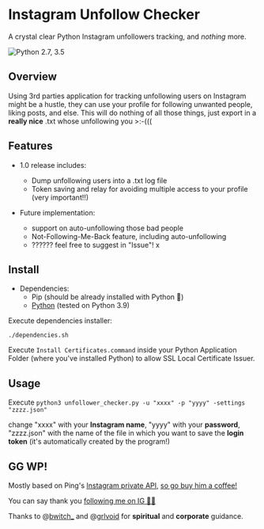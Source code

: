# Instagram Unfollow Checker

A crystal clear Python Instagram unfollowers tracking, and *nothing* more.

![Python 2.7, 3.5](https://img.shields.io/badge/Python-2.7%2C%203.5-3776ab.svg?maxAge=2592000)

## Overview

Using 3rd parties application for tracking unfollowing users on Instagram might be a hustle, they can use your profile for following unwanted people, liking posts, and else.
This will do nothing of all those things, just export in a **really nice** .txt whose unfollowing you >:-(((

## Features

- 1.0 release includes:
    * Dump unfollowing users into a .txt log file
    * Token saving and relay for avoiding multiple access to your profile (very important!!)

- Future implementation:
    * support on auto-unfollowing those bad people 
    * Not-Following-Me-Back feature, including auto-unfollowing
    * ?????? feel free to suggest in "Issue"! x

## Install

- Dependencies:
    * Pip (should be already installed with Python 🤷)
    * [Python](https://www.python.org/downloads/) (tested on Python 3.9)

Execute dependencies installer:

``./dependencies.sh``

Execute ``Install Certificates.command`` inside your Python Application Folder (where you've installed Python) to allow SSL Local Certificate Issuer.

## Usage

Execute ``python3 unfollower_checker.py -u "xxxx" -p "yyyy" -settings "zzzz.json"``

change "xxxx" with your **Instagram name**, "yyyy" with your **password**, "zzzz.json" with the name of the file in which you want to save the **login token** (it's automatically created by the program!)

## GG WP! 

Mostly based on Ping's [Instagram private API](https://github.com/ping/instagram_private_api), 
[so go buy him a coffee!](https://www.buymeacoffee.com/ping)

You can say thank you [following me on IG 🦋✨](https://www.instagram.com/instamisu/)

Thanks to @[bwitch_](https://www.instagram.com/bwitch_/) and @[grlvoid](https://www.instagram.com/grlvoid/) for **spiritual** and **corporate** guidance.
